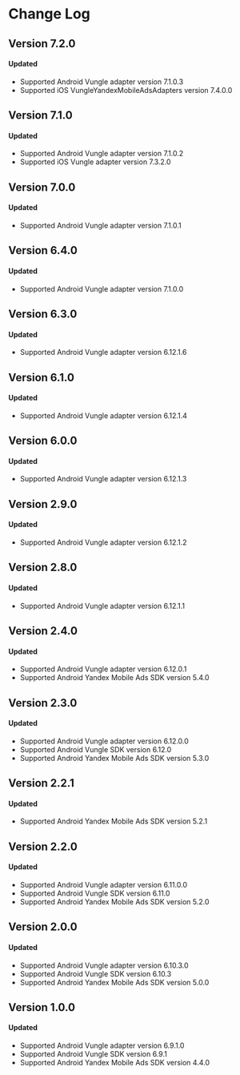 # Change Log

## Version 7.2.0

#### Updated

* Supported Android Vungle adapter version 7.1.0.3
* Supported iOS VungleYandexMobileAdsAdapters version 7.4.0.0

## Version 7.1.0

#### Updated

* Supported Android Vungle adapter version 7.1.0.2
* Supported iOS Vungle adapter version 7.3.2.0

## Version 7.0.0

#### Updated

* Supported Android Vungle adapter version 7.1.0.1

## Version 6.4.0

#### Updated

* Supported Android Vungle adapter version 7.1.0.0

## Version 6.3.0

#### Updated

* Supported Android Vungle adapter version 6.12.1.6

## Version 6.1.0

#### Updated

* Supported Android Vungle adapter version 6.12.1.4

## Version 6.0.0

#### Updated

* Supported Android Vungle adapter version 6.12.1.3

## Version 2.9.0

#### Updated

* Supported Android Vungle adapter version 6.12.1.2

## Version 2.8.0

#### Updated

* Supported Android Vungle adapter version 6.12.1.1

## Version 2.4.0

#### Updated

* Supported Android Vungle adapter version 6.12.0.1
* Supported Android Yandex Mobile Ads SDK version 5.4.0

## Version 2.3.0

#### Updated

* Supported Android Vungle adapter version 6.12.0.0
* Supported Android Vungle SDK version 6.12.0
* Supported Android Yandex Mobile Ads SDK version 5.3.0

## Version 2.2.1

#### Updated

* Supported Android Yandex Mobile Ads SDK version 5.2.1

## Version 2.2.0

#### Updated

* Supported Android Vungle adapter version 6.11.0.0
* Supported Android Vungle SDK version 6.11.0
* Supported Android Yandex Mobile Ads SDK version 5.2.0

## Version 2.0.0

#### Updated

* Supported Android Vungle adapter version 6.10.3.0
* Supported Android Vungle SDK version 6.10.3
* Supported Android Yandex Mobile Ads SDK version 5.0.0

## Version 1.0.0

#### Updated

* Supported Android Vungle adapter version 6.9.1.0
* Supported Android Vungle SDK version 6.9.1
* Supported Android Yandex Mobile Ads SDK version 4.4.0
